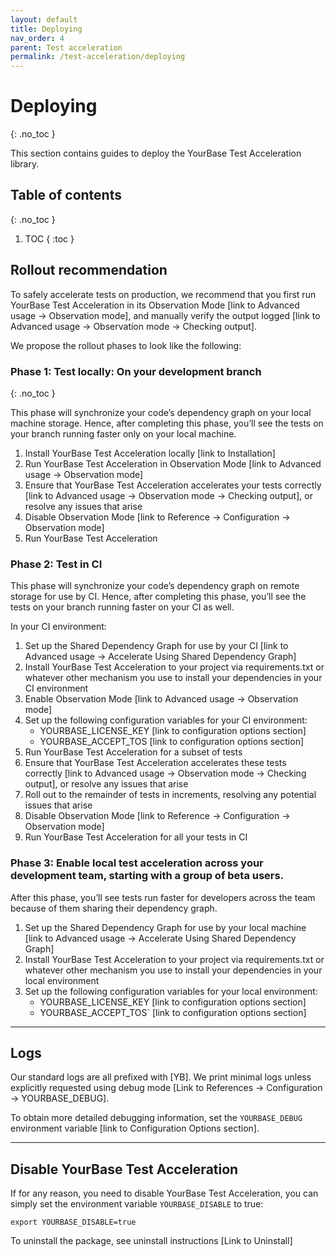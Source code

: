 ```yaml
---
layout: default
title: Deploying
nav_order: 4
parent: Test acceleration
permalink: /test-acceleration/deploying
---
```


# Deploying

{: .no_toc }

This section contains guides to deploy the YourBase Test Acceleration library. 

## Table of contents

{: .no_toc }

1. TOC 
{ :toc }

## Rollout recommendation
To safely accelerate tests on production, we recommend that you first run YourBase Test Acceleration in its Observation Mode [link to Advanced usage → Observation mode], and manually verify the output logged [link to Advanced usage → Observation mode → Checking output].

We propose the rollout phases to look like the following:

### Phase 1: Test locally: On your development branch

{: .no_toc }

This phase will synchronize your code’s dependency graph on your local machine storage. Hence, after completing this phase, you’ll see the tests on your branch running faster only on your local machine.

1. Install YourBase Test Acceleration locally [link to Installation]
2. Run YourBase Test Acceleration in Observation Mode [link to Advanced usage → Observation mode]
3. Ensure that YourBase Test Acceleration accelerates your tests correctly [link to Advanced usage → Observation mode → Checking output], or resolve any issues that arise
4. Disable Observation Mode [link to Reference → Configuration → Observation mode]
5. Run YourBase Test Acceleration

### Phase 2: Test in CI

This phase will synchronize your code’s dependency graph on remote storage for use by CI. Hence, after completing this phase, you’ll see the tests on your branch running faster on your CI as well.

In your CI environment:

1. Set up the Shared Dependency Graph for use by your CI [link to Advanced usage → Accelerate Using Shared Dependency Graph] 
2. Install YourBase Test Acceleration to your project via requirements.txt or whatever other mechanism you use to install your dependencies in your CI environment
3. Enable Observation Mode [link to Advanced usage → Observation mode]
4. Set up the following configuration variables for your CI environment:
    - YOURBASE_LICENSE_KEY [link to configuration options section]
    - YOURBASE_ACCEPT_TOS [link to configuration options section]
5. Run YourBase Test Acceleration for a subset of tests
6. Ensure that YourBase Test Acceleration accelerates these tests correctly [link to Advanced usage → Observation mode → Checking output], or resolve any issues that arise
7. Roll out to the remainder of tests in increments, resolving any potential issues that arise
8. Disable Observation Mode [link to Reference → Configuration → Observation mode]
9. Run YourBase Test Acceleration for all your tests in CI

### Phase 3: Enable local test acceleration across your development team, starting with a group of beta users. 

After this phase, you’ll see tests run faster for developers across the team because of them sharing their dependency graph.

1. Set up the Shared Dependency Graph for use by your local machine [link to Advanced usage → Accelerate Using Shared Dependency Graph] 
2. Install YourBase Test Acceleration to your project via requirements.txt or whatever other mechanism you use to install your dependencies in your local environment
3. Set up the following configuration variables for your local environment: 
   - YOURBASE_LICENSE_KEY [link to configuration options section]
   - YOURBASE_ACCEPT_TOS` [link to configuration options section]

---

## Logs
Our standard logs are all prefixed with [YB]. We print minimal logs unless explicitly requested using debug mode [Link to References → Configuration → YOURBASE_DEBUG].

To obtain more detailed debugging information, set the `YOURBASE_DEBUG` environment variable [link to Configuration Options section].

---

## Disable YourBase Test Acceleration
If for any reason, you need to disable YourBase Test Acceleration, you can simply set the environment variable `YOURBASE_DISABLE` to true:

```export YOURBASE_DISABLE=true```

To uninstall the package, see uninstall instructions [Link to Uninstall]